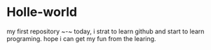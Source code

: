 # Holle-world
my first repository ~-~
today, i strat to learn github and start to learn programing.
hope i can get my fun from the learing.
